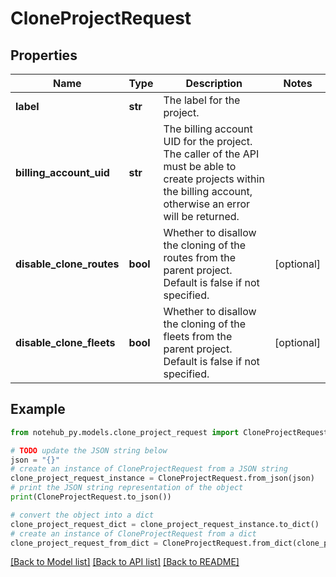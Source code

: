 # CloneProjectRequest

## Properties

| Name                     | Type     | Description                                                                                                                                                     | Notes      |
| ------------------------ | -------- | --------------------------------------------------------------------------------------------------------------------------------------------------------------- | ---------- |
| **label**                | **str**  | The label for the project.                                                                                                                                      |
| **billing_account_uid**  | **str**  | The billing account UID for the project. The caller of the API must be able to create projects within the billing account, otherwise an error will be returned. |
| **disable_clone_routes** | **bool** | Whether to disallow the cloning of the routes from the parent project. Default is false if not specified.                                                       | [optional] |
| **disable_clone_fleets** | **bool** | Whether to disallow the cloning of the fleets from the parent project. Default is false if not specified.                                                       | [optional] |

## Example

```python
from notehub_py.models.clone_project_request import CloneProjectRequest

# TODO update the JSON string below
json = "{}"
# create an instance of CloneProjectRequest from a JSON string
clone_project_request_instance = CloneProjectRequest.from_json(json)
# print the JSON string representation of the object
print(CloneProjectRequest.to_json())

# convert the object into a dict
clone_project_request_dict = clone_project_request_instance.to_dict()
# create an instance of CloneProjectRequest from a dict
clone_project_request_from_dict = CloneProjectRequest.from_dict(clone_project_request_dict)
```

[[Back to Model list]](../README.md#documentation-for-models) [[Back to API list]](../README.md#documentation-for-api-endpoints) [[Back to README]](../README.md)
